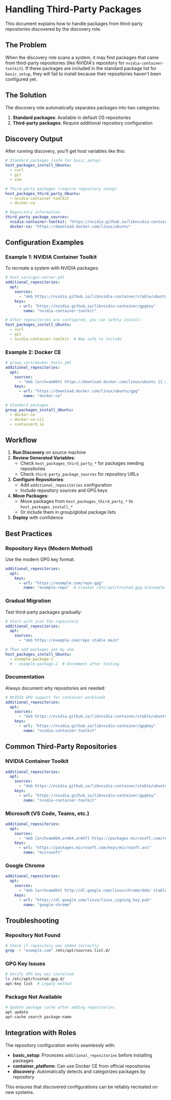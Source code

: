 # Handling Third-Party Packages

This document explains how to handle packages from third-party repositories discovered by the discovery role.

## The Problem

When the discovery role scans a system, it may find packages that came from third-party repositories (like NVIDIA's repository for `nvidia-container-toolkit`). If these packages are included in the standard package list for `basic_setup`, they will fail to install because their repositories haven't been configured yet.

## The Solution

The discovery role automatically separates packages into two categories:

1. **Standard packages**: Available in default OS repositories
2. **Third-party packages**: Require additional repository configuration

## Discovery Output

After running discovery, you'll get host variables like this:

```yaml
# Standard packages (safe for basic_setup)
host_packages_install_Ubuntu:
  - curl
  - git
  - vim

# Third-party packages (require repository setup)
host_packages_third_party_Ubuntu:
  - nvidia-container-toolkit
  - docker-ce

# Repository information
third_party_package_sources:
  nvidia-container-toolkit: "https://nvidia.github.io/libnvidia-container"
  docker-ce: "https://download.docker.com/linux/ubuntu"
```

## Configuration Examples

### Example 1: NVIDIA Container Toolkit

To recreate a system with NVIDIA packages:

```yaml
# host_vars/gpu-server.yml
additional_repositories:
  apt:
    sources:
      - "deb https://nvidia.github.io/libnvidia-container/stable/ubuntu18.04/$(ARCH) /"
    keys:
      - url: "https://nvidia.github.io/libnvidia-container/gpgkey"
        name: "nvidia-container-toolkit"

# After repositories are configured, you can safely install:
host_packages_install_Ubuntu:
  - curl
  - git
  - nvidia-container-toolkit  # Now safe to include
```

### Example 2: Docker CE

```yaml
# group_vars/docker_hosts.yml
additional_repositories:
  apt:
    sources:
      - "deb [arch=amd64] https://download.docker.com/linux/ubuntu {{ ansible_distribution_release }} stable"
    keys:
      - url: "https://download.docker.com/linux/ubuntu/gpg"
        name: "docker-ce"

# Standard packages
group_packages_install_Ubuntu:
  - docker-ce
  - docker-ce-cli
  - containerd.io
```

## Workflow

1. **Run Discovery** on source machine
2. **Review Generated Variables**:
   - Check `host_packages_third_party_*` for packages needing repositories
   - Check `third_party_package_sources` for repository URLs
3. **Configure Repositories**:
   - Add `additional_repositories` configuration
   - Include repository sources and GPG keys
4. **Move Packages**:
   - Move packages from `host_packages_third_party_*` to `host_packages_install_*`
   - Or include them in group/global package lists
5. **Deploy** with confidence

## Best Practices

### Repository Keys (Modern Method)

Use the modern GPG key format:

```yaml
additional_repositories:
  apt:
    keys:
      - url: "https://example.com/repo.gpg"
        name: "example-repo"  # Creates /etc/apt/trusted.gpg.d/example-repo.asc
```

### Gradual Migration

Test third-party packages gradually:

```yaml
# Start with just the repository
additional_repositories:
  apt:
    sources:
      - "deb https://example.com/repo stable main"

# Then add packages one by one
host_packages_install_Ubuntu:
  - example-package-1
  # - example-package-2  # Uncomment after testing
```

### Documentation

Always document why repositories are needed:

```yaml
# NVIDIA GPU support for container workloads
additional_repositories:
  apt:
    sources:
      - "deb https://nvidia.github.io/libnvidia-container/stable/ubuntu$(lsb_release -rs)/$(ARCH) /"
    keys:
      - url: "https://nvidia.github.io/libnvidia-container/gpgkey"
        name: "nvidia-container-toolkit"
```

## Common Third-Party Repositories

### NVIDIA Container Toolkit
```yaml
additional_repositories:
  apt:
    sources:
      - "deb https://nvidia.github.io/libnvidia-container/stable/ubuntu{{ ansible_distribution_version }}/$(ARCH) /"
    keys:
      - url: "https://nvidia.github.io/libnvidia-container/gpgkey"
        name: "nvidia-container-toolkit"
```

### Microsoft (VS Code, Teams, etc.)
```yaml
additional_repositories:
  apt:
    sources:
      - "deb [arch=amd64,arm64,armhf] https://packages.microsoft.com/repos/code stable main"
    keys:
      - url: "https://packages.microsoft.com/keys/microsoft.asc"
        name: "microsoft"
```

### Google Chrome
```yaml
additional_repositories:
  apt:
    sources:
      - "deb [arch=amd64] http://dl.google.com/linux/chrome/deb/ stable main"
    keys:
      - url: "https://dl.google.com/linux/linux_signing_key.pub"
        name: "google-chrome"
```

## Troubleshooting

### Repository Not Found
```bash
# Check if repository was added correctly
grep -r "example.com" /etc/apt/sources.list.d/
```

### GPG Key Issues
```bash
# Verify GPG key was installed
ls /etc/apt/trusted.gpg.d/
apt-key list  # Legacy method
```

### Package Not Available
```bash
# Update package cache after adding repositories
apt update
apt-cache search package-name
```

## Integration with Roles

The repository configuration works seamlessly with:

- **basic_setup**: Processes `additional_repositories` before installing packages
- **container_platform**: Can use Docker CE from official repositories
- **discovery**: Automatically detects and categorizes packages by repository

This ensures that discovered configurations can be reliably recreated on new systems.